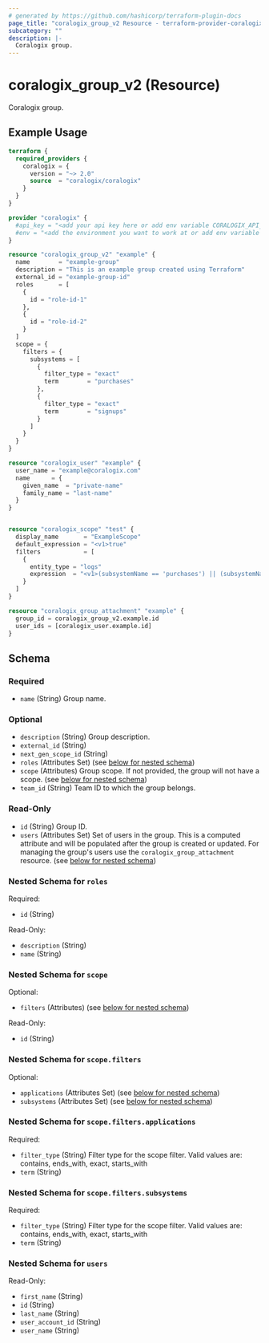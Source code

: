 ```yaml
---
# generated by https://github.com/hashicorp/terraform-plugin-docs
page_title: "coralogix_group_v2 Resource - terraform-provider-coralogix"
subcategory: ""
description: |-
  Coralogix group.
---
```


# coralogix_group_v2 (Resource)

Coralogix group.

## Example Usage

```terraform
terraform {
  required_providers {
    coralogix = {
      version = "~> 2.0"
      source  = "coralogix/coralogix"
    }
  }
}

provider "coralogix" {
  #api_key = "<add your api key here or add env variable CORALOGIX_API_KEY>"
  #env = "<add the environment you want to work at or add env variable CORALOGIX_ENV>"
}

resource "coralogix_group_v2" "example" {
  name        = "example-group"
  description = "This is an example group created using Terraform"
  external_id = "example-group-id"
  roles       = [
    {
      id = "role-id-1"
    },
    {
      id = "role-id-2"
    }
  ]
  scope = {
    filters = {
      subsystems = [
        {
          filter_type = "exact"
          term        = "purchases"
        },
        {
          filter_type = "exact"
          term        = "signups"
        }
      ]
    }
  }
}

resource "coralogix_user" "example" {
  user_name = "example@coralogix.com"
  name      = {
    given_name  = "private-name"
    family_name = "last-name"
  }
}


resource "coralogix_scope" "test" {
  display_name       = "ExampleScope"
  default_expression = "<v1>true"
  filters            = [
    {
      entity_type = "logs"
      expression  = "<v1>(subsystemName == 'purchases') || (subsystemName == 'signups')"
    }
  ]
}

resource "coralogix_group_attachment" "example" {
  group_id = coralogix_group_v2.example.id
  user_ids = [coralogix_user.example.id]
}
```

<!-- schema generated by tfplugindocs -->
## Schema

### Required

- `name` (String) Group name.

### Optional

- `description` (String) Group description.
- `external_id` (String)
- `next_gen_scope_id` (String)
- `roles` (Attributes Set) (see [below for nested schema](#nestedatt--roles))
- `scope` (Attributes) Group scope. If not provided, the group will not have a scope. (see [below for nested schema](#nestedatt--scope))
- `team_id` (String) Team ID to which the group belongs.

### Read-Only

- `id` (String) Group ID.
- `users` (Attributes Set) Set of users in the group. This is a computed attribute and will be populated after the group is created or updated. For managing the group's users use the `coralogix_group_attachment` resource. (see [below for nested schema](#nestedatt--users))

<a id="nestedatt--roles"></a>
### Nested Schema for `roles`

Required:

- `id` (String)

Read-Only:

- `description` (String)
- `name` (String)


<a id="nestedatt--scope"></a>
### Nested Schema for `scope`

Optional:

- `filters` (Attributes) (see [below for nested schema](#nestedatt--scope--filters))

Read-Only:

- `id` (String)

<a id="nestedatt--scope--filters"></a>
### Nested Schema for `scope.filters`

Optional:

- `applications` (Attributes Set) (see [below for nested schema](#nestedatt--scope--filters--applications))
- `subsystems` (Attributes Set) (see [below for nested schema](#nestedatt--scope--filters--subsystems))

<a id="nestedatt--scope--filters--applications"></a>
### Nested Schema for `scope.filters.applications`

Required:

- `filter_type` (String) Filter type for the scope filter. Valid values are: contains, ends_with, exact, starts_with
- `term` (String)


<a id="nestedatt--scope--filters--subsystems"></a>
### Nested Schema for `scope.filters.subsystems`

Required:

- `filter_type` (String) Filter type for the scope filter. Valid values are: contains, ends_with, exact, starts_with
- `term` (String)




<a id="nestedatt--users"></a>
### Nested Schema for `users`

Read-Only:

- `first_name` (String)
- `id` (String)
- `last_name` (String)
- `user_account_id` (String)
- `user_name` (String)
